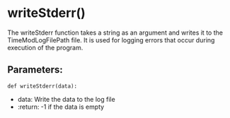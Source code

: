 # writeStderr()
The writeStderr function takes a string as an argument and writes it to the TimeModLogFilePath file.
    It is used for logging errors that occur during execution of the program.

## Parameters:
    def writeStderr(data):
- data: Write the data to the log file
- :return: -1 if the data is empty